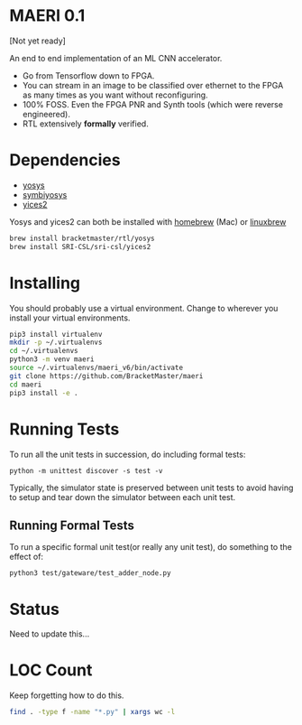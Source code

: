 # MAERI 0.1

[Not yet ready]

An end to end implementation of an ML CNN accelerator.

 - Go from Tensorflow down to FPGA.
 - You can stream in an image to be classified over 
ethernet to the FPGA as many times as you want
without reconfiguring.
 - 100% FOSS. Even the FPGA PNR and Synth tools
(which were reverse engineered).
 - RTL extensively **formally** verified.

# Dependencies

 - [yosys](https://github.com/YosysHQ/yosys)
 - [symbiyosys](https://symbiyosys.readthedocs.io/en/latest/quickstart.html#symbiyosys)
 - [yices2](https://github.com/SRI-CSL/yices2)

 Yosys and yices2 can both be installed with [homebrew](https://brew.sh)
 (Mac) or [linuxbrew](https://docs.brew.sh/Homebrew-on-Linux)

 ```bash
brew install bracketmaster/rtl/yosys
brew install SRI-CSL/sri-csl/yices2
```

# Installing

You should probably use a virtual environment.
Change to wherever you install your virtual environments.

```bash
pip3 install virtualenv
mkdir -p ~/.virtualenvs
cd ~/.virtualenvs
python3 -m venv maeri
source ~/.virtualenvs/maeri_v6/bin/activate
git clone https://github.com/BracketMaster/maeri
cd maeri
pip3 install -e .
```

# Running Tests

To run all the unit tests in succession,
do including formal tests:

```
python -m unittest discover -s test -v
```

Typically, the simulator state is preserved 
between unit tests to avoid having to setup
and tear down the simulator between each 
unit test.

## Running Formal Tests

To run a specific formal unit test(or really
any unit test), do something to the effect
of:

```
python3 test/gateware/test_adder_node.py
```

# Status

Need to update this...

# LOC Count
Keep forgetting how to do this.

```bash
find . -type f -name "*.py" | xargs wc -l
```